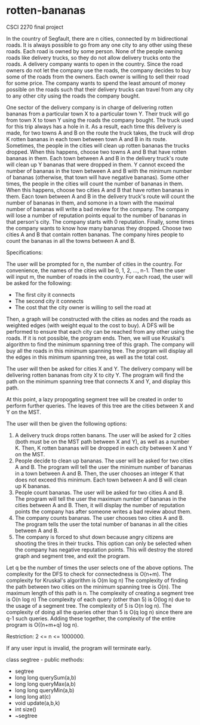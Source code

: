# rotten-bananas
CSCI 2270 final project

In the country of Segfault, there are n cities, connected by m bidirectional roads. It is always possible to go from any one city to any other using these roads. 
Each road is owned by some person. None of the people owning roads like delivery trucks, so they do not allow delivery trucks onto the roads. 
A delivery company wants to open in the country. Since the road owners do not let the company use the roads, the company decides to buy some of the roads from the owners.
Each owner is willing to sell their road for some price. The company wants to spend the least amount of money possible on the roads such that their delivery trucks can travel from any city to any other city using the roads the company bought.

One sector of the delivery company is in charge of delivering rotten bananas from a particular town X to a particular town Y. Their truck will go from town X to town Y using the roads the company bought. 
The truck used for this trip always has a hole in it. As a result, each time this delivery is made, for two towns A and B on the route the truck takes, the truck will drop K rotten bananas in each town between town A and B in its route. 
Sometimes, the people in the cities will clean up rotten bananas the trucks dropped. When this happens, choose two towns A and B that have rotten bananas in them. Each town between A and B in the delivery truck's route will clean up Y bananas that were dropped in them. Y cannot exceed the number of bananas in the town between A and B with the minimum number of bananas (otherwise, that town will have negative bananas). 
Some other times, the people in the cities will count the number of bananas in them. When this happens, choose two cities A and B that have rotten bananas in them. Eacn town between A and B in the delivery truck's route will count the number of bananas in them, and somone in a town with the maximal number of bananas will write a bad review for the company. The company will lose a number of reputation points equal to the number of bananas in that person's city. The company starts with 0 reputation. 
Finally, some times the company wants to know how many bananas they dropped. Choose two cities A and B that contain rotten bananas. The company hires people to count the bananas in all the towns between A and B. 


Specifications:

The user will be prompted for n, the number of cities in the country. For convenience, the names of the cities will be 0, 1, 2, ..., n-1. 
Then the user will input m, the number of roads in the country. 
For each road, the user will be asked for the following:
 - The first city it connects
 - The second city it connects
 - The cost that the city owner is willing to sell the road at

Then, a graph will be constructed with the cities as nodes and the roads as weighted edges (with weight equal to the cost to buy). 
A DFS will be performed to ensure that each city can be reached from any other using the roads. If it is not possible, the program ends. 
Then, we will use Kruskal's algorithm to find the minimum spanning tree of this graph. The company will buy all the roads in this minimum spanning tree. The program will display all the edges in this minimum spanning tree, as well as the total cost. 


The user will then be asked for cities X and Y. The delivery company will be delivering rotten bananas from city X to city Y. 
The program will find the path on the minimum spanning tree that connects X and Y, and display this path. 

At this point, a lazy propogating segment tree will be created in order to perform further queries. The leaves of this tree are the cities between X and Y on the MST.

The user will then be given the following options:
1. A delivery truck drops rotten banans. The user will be asked for 2 cities (both must be on the MST path between X and Y), as well as a number K. Then, K rotten bananas will be dropped in each city between X and Y on the MST.
2. People decide to clean up bananas. The user will be asked for two cities A and B. The program will tell the user the minimum number of bananas in a town between A and B. Then, the user chooses an integer K that does not exceed this minimum. Each town between A and B will clean up K bananas. 
3. People count bananas. The user will be asked for two cities A and B. The program will tell the user the maximum number of bananas in the cities between A and B. Then, it will display the number of reputation points the company has after someone writes a bad review about them. 
4. The company counts bananas. The user chooses two cities A and B. The program tells the user the total number of bananas in all the cities between A and B. 
5. The company is forced to shut down because angry citizens are shooting the tires in their trucks. This option can only be selected when the company has negative reputation points. This will destroy the stored graph and segment tree, and exit the program. 

Let q be the number of times the user selects one of the above options. 
The complexity for the DFS to check for connectedness is O(n+m).
The complexity for Kruskal's algorithm is O(m log n)
The complexity of finding the path between two cities on the minimum spanning tree is O(n). The maximum length of this path is n. 
The complexity of creating a segment tree is O(n log n)
The complexity of each query (other than 5) is O(log n) due to the usage of a segment tree. The complexity of 5 is O(n log n). The complexity of doing all the queries other than 5 is O(q log n) since there are q-1 such queries. 
Adding these together, the complexity of the entire program is O((n+m+q) log n). 


Restriction: 2 <= n <= 1000000. 

If any user input is invalid, the program will terminate early. 

class segtree - public methods:
 - segtree
 - long long querySum(a,b)
 - long long queryMax(a,b)
 - long long queryMin(a,b)
 - long long at(c)
 - void update(a,b,k)
 - int size()
 - ~segtree
